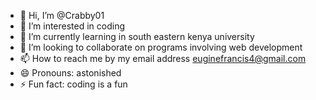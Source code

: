 - 👋 Hi, I’m @Crabby01
- 👀 I’m interested in coding
- 🌱 I’m currently learning in south eastern kenya university
- 💞️ I’m looking to collaborate on programs involving web development
- 📫 How to reach me by my email address euginefrancis4@gmail.com  
- 😄 Pronouns: astonished
- ⚡ Fun fact: coding is a fun  

<!---
Crabby01/Crabby01 is a ✨ special ✨ repository because its `README.md` (this file) appears on your GitHub profile.
You can click the Preview link to take a look at your changes.
--->
